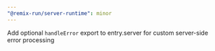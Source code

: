 ```yaml
---
"@remix-run/server-runtime": minor
---
```


Add optional `handleError` export to entry.server for custom server-side error processing
